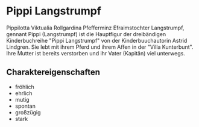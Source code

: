 # Pippi Langstrumpf
Pippilotta Viktualia Rollgardina Pfefferminz Efraimstochter Langstrumpf, gennant Pippi (Langstrumpf) ist die Hauptfigur der dreibändigen Kinderbuchreihe "Pippi Langstrumpf" von der Kinderbuuchautorin Astrid Lindgren. Sie lebt mit ihrem Pferd und ihrem Affen in der "Villa Kunterbunt". Ihre Mutter ist bereits verstorben und ihr Vater (Kapitän) viel unterwegs.
## Charaktereigenschaften
* fröhlich
* ehrlich
* mutig 
* spontan 
* großzügig
* stark
